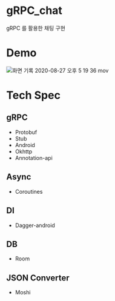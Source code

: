 # gRPC_chat
gRPC 를 활용한 채팅 구현

# Demo
![화면 기록 2020-08-27 오후 5 19 36 mov](https://user-images.githubusercontent.com/48344355/91418284-e861a400-e88c-11ea-90d0-b4103bf4c310.gif)

# Tech Spec
## gRPC
- Protobuf
- Stub
- Android
- Okhttp
- Annotation-api

## Async
- Coroutines

## DI
- Dagger-android

## DB
- Room

## JSON Converter
- Moshi
